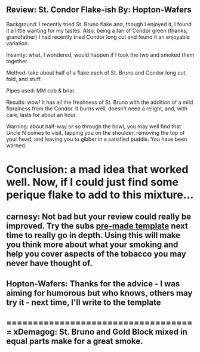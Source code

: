 Review: St. Condor Flake-ish
By: Hopton-Wafers
---
Background: I recently tried St. Bruno flake and, though I enjoyed it, I found it a little wanting for my tastes. Also, being a fan of Condor green (thanks, grandfather) I had recently tried Condor long cut and found it an enjoyable variation.

Insanity: what, I wondered, would happen if I took the two and smoked them together.

Method: take about half of a flake each of St. Bruno and Condor long cut, fold, and stuff.

Pipes used: MM cob & briar.

Results: wow! It has all the freshness of St. Bruno with the addition of a mild floralness from the Condor. It burns well, doesn't need a relight, and, with care, lasts for about an hour.

Warning: about half-way or so through the bowl, you may well find that Uncle N comes to visit, tapping you on the shoulder, removing the top of your head, and leaving you to gibber in a satisfied puddle. You have been warned.

Conclusion: a mad idea that worked well. Now, if I could just find some perique flake to add to this mixture...
====================================
carnesy: Not bad but your review could really be improved. Try the subs [pre-made template](https://www.reddit.com/r/PipeTobacco/comments/wlexj/tobacco_review_template/) next time to really go in depth. Using this will make you think more about what your smoking and help you cover aspects of the tobacco you may never have thought of.
--
Hopton-Wafers: Thanks for the advice - I was aiming for humorous but who knows, others may try it - next time, I'll write to the template
--
====================================
xDemagog: St. Bruno and Gold Block mixed in equal parts make for a great smoke. 
--
